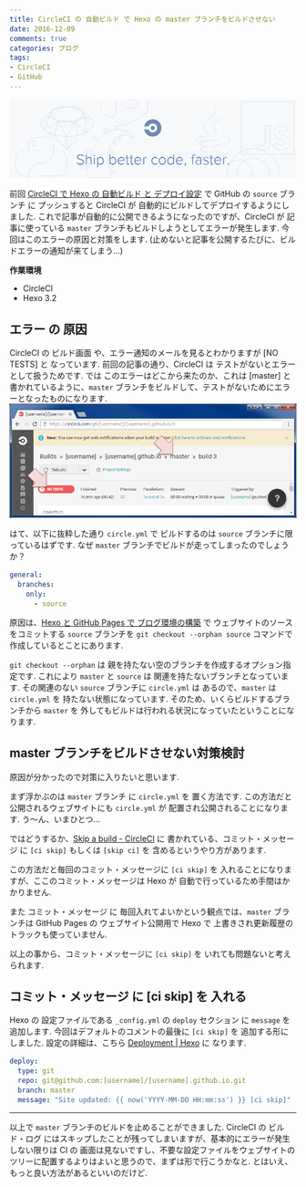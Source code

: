 ```yaml
---
title: CircleCI の 自動ビルド で Hexo の master ブランチをビルドさせない
date: 2016-12-09
comments: true
categories: ブログ
tags:
- CircleCI
- GitHub
---
```


![](/assets/circleci/circleci.png "CircleCI")

前回 [CircleCI で Hexo の 自動ビルド と デプロイ設定](/2016/12/08/CircleCIでHexoの自動ビルドとデプロイ設定/) で GitHub の `source` ブランチ に プッシュすると CircleCI が 自動的にビルドしてデプロイするようにしました.
これで記事が自動的に公開できるようになったのですが、CircleCI が 記事に使っている `master` ブランチもビルドしようとしてエラーが発生します. 今回はこのエラーの原因と対策をします. (止めないと記事を公開するたびに、ビルドエラーの通知が来てしまう...)

**作業環境**
- CircleCI
- Hexo 3.2


## エラー の 原因
CircleCI の ビルド画面 や、エラー通知のメールを見るとわかりますが [NO TESTS] と なっています. 前回の記事の通り、CircleCI は テストがないとエラーとして扱うためです.
では このエラーはどこから来たのか、これは [master] と 書かれているように、`master` ブランチをビルドして、テストがないためにエラーとなったものになります.
![](/assets/circleci/hexo-master-error.png)

はて、以下に抜粋した通り `circle.yml` で ビルドするのは `source` ブランチに限っているはずです. なぜ `master` ブランチでビルドが走ってしまったのでしょうか？
```yaml
general:
  branches:
    only:
      - source
```

原因は、[Hexo と GitHub Pages で ブログ環境の構築](/2016/11/01/HexoとGitHub-Pagesでブログ環境の構築/) で ウェブサイトのソースをコミットする `source` ブランチを `git checkout --orphan source` コマンドで作成しているとことにあります.

`git checkout --orphan` は 親を持たない空のブランチを作成するオプション指定です. これにより `master` と `source` は 関連を持たないブランチとなっています.
その関連のない `source` ブランチに `circle.yml` は あるので、`master` は `circle.yml` を 持たない状態になっています. そのため、いくらビルドするブランチから `master` を 外してもビルドは行われる状況になっていたということになります.


## master ブランチをビルドさせない対策検討
原因が分かったので対策に入りたいと思います.

まず浮かぶのは `master` ブランチ に `circle.yml` を 置く方法です. この方法だと公開されるウェブサイトにも `circle.yml` が 配置され公開されることになります. う～ん、いまひとつ...

ではどうするか、[Skip a build - CircleCI](https://circleci.com/docs/skip-a-build/) に 書かれている、コミット・メッセージ に `[ci skip]` もしくは `[skip ci]` を 含めるというやり方があります.

この方法だと毎回のコミット・メッセージに `[ci skip]` を 入れることになりますが、ここのコミット・メッセージは Hexo が 自動で行っているため手間はかかりません. 

また コミット・メッセージ に 毎回入れてよいかという観点では、`master` ブランチは GitHub Pages の ウェブサイト公開用で Hexo で 上書きされ更新履歴のトラックも使っていません.

以上の事から、コミット・メッセージに `[ci skip]` を いれても問題ないと考えられます.


## コミット・メッセージ に [ci skip] を 入れる
Hexo の 設定ファイルである `_config.yml` の `deploy` セクション に `message` を 追加します.
今回はデフォルトのコメントの最後に `[ci skip]` を 追加する形にしました.
設定の詳細は、こちら [Deployment | Hexo](https://hexo.io/docs/deployment.html#Git) に なります.
```yaml
deploy:
  type: git
  repo: git@github.com:[username]/[username].github.io.git
  branch: master
  message: "Site updated: {{ now('YYYY-MM-DD HH:mm:ss') }} [ci skip]"
```



- - - -
以上で `master` ブランチのビルドを止めることができました.
CircleCI の ビルド・ログ にはスキップしたことが残ってしまいますが、基本的にエラーが発生しない限りは CI の 画面は見ないですし、不要な設定ファイルをウェブサイトのツリーに配置するよりはよいと思うので、まずは形で行こうかなと.
とはいえ、もっと良い方法があるといいのだけど.
